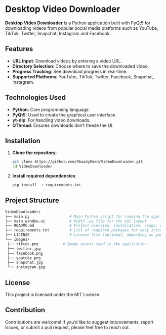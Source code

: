 # Desktop Video Downloader

**Desktop Video Downloader** is a Python application built with PyQt5 for downloading videos from popular social media platforms such as YouTube, TikTok, Twitter, Snapchat, Instagram and Facebook.

## Features

- **URL Input**: Download videos by entering a video URL.
- **Directory Selection**: Choose where to save the downloaded video.
- **Progress Tracking**: See download progress in real-time.
- **Supported Platforms**: YouTube, TikTok, Twitter, Facebook, Snapchat, Instagram.

## Technologies Used

- **Python**: Core programming language.
- **PyQt5**: Used to create the graphical user interface.
- **yt-dlp**: For handling video downloads.
- **QThread**: Ensures downloads don’t freeze the UI.

## Installation

1. **Clone the repository**:
   ```bash
   git clone https://github.com/ShaadyEmad/VideoDownloader.git
   cd VideoDownloader
   
2. **Install required dependencies**:
   ```bash
   pip install -r requirements.txt

## Project Structure
   ```bash
VideoDownloader/
├── main.py                  # Main Python script for running the application
├── main_window.ui           # PyQt5 .ui file for the GUI layout
├── README.md                # Project overview, installation, usage, and contributions
├── requirements.txt         # List of required packages for easy installation
├── LICENSE                  # License file (optional, depending on your preference)
└── images/
    ├── tiktok.png           # Image assets used in the application
    ├── twitter.jpg
    ├── facebook.png
    ├── youtube.png
    ├── snapchat.jpg
    └── instagram.jpg  
```

## License
This project is licensed under the MIT License


## Contribution
Contributions are welcome! If you’d like to suggest improvements, report issues, or submit a pull request, please feel free to reach out.
